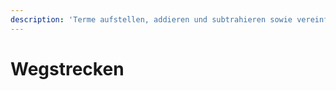 ```yaml
---
description: 'Terme aufstellen, addieren und subtrahieren sowie vereinfachen von Termen'
---
```


# Wegstrecken

